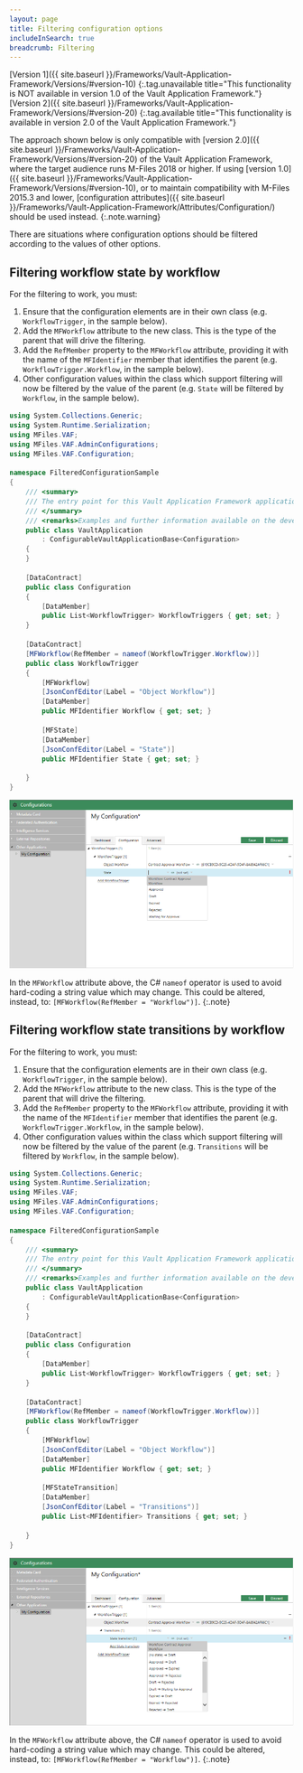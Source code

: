 ```yaml
---
layout: page
title: Filtering configuration options
includeInSearch: true
breadcrumb: Filtering
---
```


[Version 1]({{ site.baseurl }}/Frameworks/Vault-Application-Framework/Versions/#version-10)
{:.tag.unavailable title="This functionality is NOT available in version 1.0 of the Vault Application Framework."}
[Version 2]({{ site.baseurl }}/Frameworks/Vault-Application-Framework/Versions/#version-20)
{:.tag.available title="This functionality is available in version 2.0 of the Vault Application Framework."}

The approach shown below is only compatible with [version 2.0]({{ site.baseurl }}/Frameworks/Vault-Application-Framework/Versions/#version-20) of the Vault Application Framework, where the target audience runs M-Files 2018 or higher.  If using [version 1.0]({{ site.baseurl }}/Frameworks/Vault-Application-Framework/Versions/#version-10), or to maintain compatibility with M-Files 2015.3 and lower, [configuration attributes]({{ site.baseurl }}/Frameworks/Vault-Application-Framework/Attributes/Configuration/) should be used instead.
{:.note.warning}

There are situations where configuration options should be filtered according to the values of other options.

## Filtering workflow state by workflow

For the filtering to work, you must:

1. Ensure that the configuration elements are in their own class (e.g. `WorkflowTrigger`, in the sample below).
2. Add the `MFWorkflow` attribute to the new class.  This is the type of the parent that will drive the filtering.
3. Add the `RefMember` property to the `MFWorkflow` attribute, providing it with the name of the `MFIdentifier` member that identifies the parent (e.g. `WorkflowTrigger.Workflow`, in the sample below).
4. Other configuration values within the class which support filtering will now be filtered by the value of the parent (e.g. `State` will be filtered by `Workflow`, in the sample below).

```csharp
using System.Collections.Generic;
using System.Runtime.Serialization;
using MFiles.VAF;
using MFiles.VAF.AdminConfigurations;
using MFiles.VAF.Configuration;

namespace FilteredConfigurationSample
{
	/// <summary>
	/// The entry point for this Vault Application Framework application.
	/// </summary>
	/// <remarks>Examples and further information available on the developer portal: http://developer.m-files.com/. </remarks>
	public class VaultApplication
		: ConfigurableVaultApplicationBase<Configuration>
	{
	}

	[DataContract]
	public class Configuration
	{
		[DataMember]
		public List<WorkflowTrigger> WorkflowTriggers { get; set; }
	}

	[DataContract]
	[MFWorkflow(RefMember = nameof(WorkflowTrigger.Workflow))]
	public class WorkflowTrigger
	{
		[MFWorkflow]
		[JsonConfEditor(Label = "Object Workflow")]
		[DataMember]
		public MFIdentifier Workflow { get; set; }

		[MFState]
		[DataMember]
		[JsonConfEditor(Label = "State")]
		public MFIdentifier State { get; set; }

	}
}
```

![Filtering workflow states by workflow](FilteringStatesByWorkflow.png)

In the `MFWorkflow` attribute above, the C# `nameof` operator is used to avoid hard-coding a string value which may change.  This could be altered, instead, to: `[MFWorkflow(RefMember = "Workflow")]`.
{:.note}

## Filtering workflow state transitions by workflow

For the filtering to work, you must:

1. Ensure that the configuration elements are in their own class (e.g. `WorkflowTrigger`, in the sample below).
2. Add the `MFWorkflow` attribute to the new class.  This is the type of the parent that will drive the filtering.
3. Add the `RefMember` property to the `MFWorkflow` attribute, providing it with the name of the `MFIdentifier` member that identifies the parent (e.g. `WorkflowTrigger.Workflow`, in the sample below).
4. Other configuration values within the class which support filtering will now be filtered by the value of the parent (e.g. `Transitions` will be filtered by `Workflow`, in the sample below).

```csharp
using System.Collections.Generic;
using System.Runtime.Serialization;
using MFiles.VAF;
using MFiles.VAF.AdminConfigurations;
using MFiles.VAF.Configuration;

namespace FilteredConfigurationSample
{
	/// <summary>
	/// The entry point for this Vault Application Framework application.
	/// </summary>
	/// <remarks>Examples and further information available on the developer portal: http://developer.m-files.com/. </remarks>
	public class VaultApplication
		: ConfigurableVaultApplicationBase<Configuration>
	{
	}

	[DataContract]
	public class Configuration
	{
		[DataMember]
		public List<WorkflowTrigger> WorkflowTriggers { get; set; }
	}

	[DataContract]
	[MFWorkflow(RefMember = nameof(WorkflowTrigger.Workflow))]
	public class WorkflowTrigger
	{
		[MFWorkflow]
		[JsonConfEditor(Label = "Object Workflow")]
		[DataMember]
		public MFIdentifier Workflow { get; set; }
		
		[MFStateTransition]
		[DataMember]
		[JsonConfEditor(Label = "Transitions")]
		public List<MFIdentifier> Transitions { get; set; }

	}
}
```

![Filtering workflow state transitions by workflow](FilteringStateTransitionsByWorkflow.png)

In the `MFWorkflow` attribute above, the C# `nameof` operator is used to avoid hard-coding a string value which may change.  This could be altered, instead, to: `[MFWorkflow(RefMember = "Workflow")]`.
{:.note}